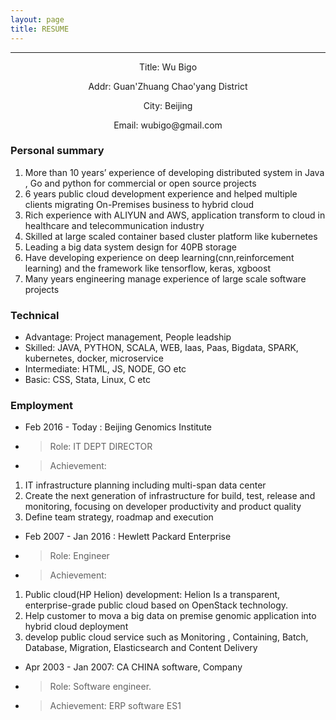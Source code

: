 ```yaml
---
layout: page
title: RESUME
---
```




---
<p align="center">Title: Wu Bigo</p>
<p align="center">Addr: Guan'Zhuang Chao'yang District</p>
<p align="center">City: Beijing</p>
<p align="center">Email: wubigo@gmail.com</p>



### Personal summary

>
1. More than 10 years’ experience of developing  distributed system in Java , Go and python
for commercial or open source projects
2. 6 years public cloud development experience and helped multiple clients migrating On-Premises business to hybrid cloud
3. Rich experience with ALIYUN and AWS, application transform to cloud in healthcare and telecommunication industry
4. Skilled at large scaled container based cluster platform like kubernetes
5. Leading a big data system design for 40PB storage
6. Have developing experience on deep learning(cnn,reinforcement learning) and the framework like tensorflow, keras, xgboost
7. Many years engineering manage experience of large scale software projects



### Technical

- Advantage: Project management, People leadship
- Skilled: JAVA, PYTHON, SCALA, WEB, Iaas, Paas, Bigdata, SPARK, kubernetes, docker, microservice
- Intermediate: HTML, JS, NODE, GO etc
- Basic: CSS, Stata, Linux, C etc

### Employment
- Feb 2016 - Today : Beijing Genomics Institute

- > Role: IT DEPT DIRECTOR
- > Achievement:
1. IT infrastructure planning including multi-span data center
2. Create the next generation of infrastructure for build, test, release and monitoring, focusing on developer productivity and product quality
3. Define team strategy, roadmap and execution

- Feb 2007 - Jan 2016 : Hewlett Packard Enterprise

- > Role: Engineer
- > Achievement:
1. Public cloud(HP Helion) development: Helion Is a transparent, enterprise-grade public cloud based on OpenStack technology.
2. Help customer to mova a big data on premise genomic application into hybrid cloud deployment
3. develop public cloud service such as Monitoring , Containing, Batch, Database, Migration, Elasticsearch and Content Delivery

- Apr 2003 - Jan 2007: CA CHINA software, Company

- > Role: Software engineer.
- > Achievement: ERP software ES1
